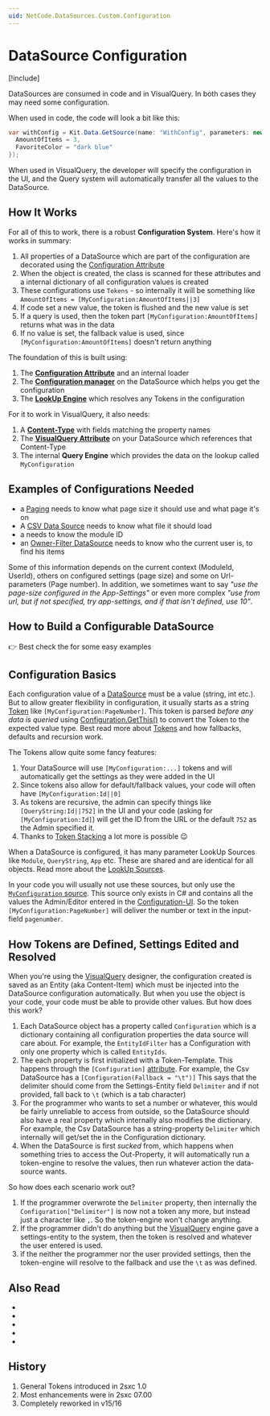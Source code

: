 ```yaml
---
uid: NetCode.DataSources.Custom.Configuration
---
```


# DataSource Configuration

[!include[](~/pages/basics/stack/_shared-float-summary.md)]
<style>
  .context-box-summary .datasource-custom,
  .context-box-summary .query-params,
  .context-box-summary .data-configuration
  { visibility: visible; }
</style>

DataSources are consumed in code and in VisualQuery.
In both cases they may need some configuration.

When used in code, the code will look a bit like this:

```c#
var withConfig = Kit.Data.GetSource(name: "WithConfig", parameters: new {
  AmountOfItems = 3,
  FavoriteColor = "dark blue"
});
```

When used in VisualQuery, the developer will specify the configuration in the UI, and the Query system will automatically transfer all the values to the DataSource.

## How It Works

For all of this to work, there is a robust **Configuration System**.
Here's how it works in summary:

1. All properties of a DataSource which are part of the configuration are decorated using the [Configuration Attribute](xref:NetCode.DataSources.Custom.ConfigurationAttribute)
1. When the object is created, the class is scanned for these attributes and a internal dictionary of all configuration values is created
1. These configurations use `Tokens` - so internally it will be something like `AmountOfItems = [MyConfiguration:AmountOfItems||3]`
1. If code set a new value, the token is flushed and the new value is set
1. If a query is used, then the token part `[MyConfiguration:AmountOfItems]` returns what was in the data
1. If no value is set, the fallback value is used, since `[MyConfiguration:AmountOfItems]` doesn't return anything

The foundation of this is built using:

1. The **[Configuration Attribute](xref:NetCode.DataSources.Custom.ConfigurationAttribute)** and an internal loader
1. The **[Configuration manager](xref:ToSic.Eav.DataSource.IDataSourceConfiguration)** on the DataSource which helps you get the configuration
1. The **[LookUp Engine](xref:Abyss.Parts.LookUp.Engine)** which resolves any Tokens in the configuration

For it to work in VisualQuery, it also needs:

1. A **[Content-Type](xref:NetCode.DataSources.Custom.ConfigurationData)** with fields matching the property names
1. The **[VisualQuery Attribute](xref:NetCode.DataSources.Custom.VisualQueryAttribute)** on your DataSource which references that Content-Type
1. The internal **Query Engine** which provides the data on the lookup called `MyConfiguration`

## Examples of Configurations Needed

* a [Paging](xref:ToSic.Eav.DataSources.Paging) needs to know what page size it should use and what page it's on
* A [CSV Data Source](xref:ToSic.Eav.DataSources.Csv) needs to know what file it should load
* a [](xref:ToSic.Sxc.DataSources.CmsBlock) needs to know the module ID
* an [Owner-Filter DataSource](xref:ToSic.Eav.DataSources.OwnerFilter) needs to know who the current user is, to find his items

Some of this information depends on the current context (ModuleId, UserId), others on configured settings (page size) and some on Url-parameters (Page number). In addition, we sometimes want to say _"use the page-size configured in the App-Settings"_ or even more complex _"use from url, but if not specified, try app-settings, and if that isn't defined, use 10"_.


## How to Build a Configurable DataSource

👉 Best check the [](xref:Tut.DynamicDataSources) for some easy examples


## Configuration Basics

Each configuration value of a [DataSource](xref:NetCode.DataSources.DataSource) must be a value (string, int etc.).
But to allow greater flexibility in configuration, it usually starts as a string [Token](xref:Abyss.Parts.LookUp.Tokens) like `[MyConfiguration:PageNumber]`.
This token is parsed _before any data is queried_ using [Configuration.GetThis()](xref:ToSic.Eav.DataSource.IDataSourceConfiguration) to convert the Token to the expected value type.
Best read more about [Tokens](xref:Abyss.Parts.LookUp.Tokens) and how fallbacks, defaults and recursion work.  

The Tokens allow quite some fancy features:

1. Your DataSource will use `[MyConfiguration:...]` tokens and will automatically get the settings as they were added in the UI
1. Since tokens also allow for default/fallback values, your code will often have `[MyConfiguration:Id||0]`
1. As tokens are recursive, the admin can specify things like `[QueryString:Id||752]` in the UI and your code (asking for `[MyConfiguration:Id]`) will get the ID from the URL or the default `752` as the Admin specified it.
1. Thanks to [Token Stacking](xref:Abyss.Parts.LookUp.Tokens) a lot more is possible 😉

When a DataSource is configured, it has many parameter LookUp Sources like `Module`, `QueryString`, `App` etc.
These are shared and are identical for all objects. Read more about the [LookUp Sources](xref:Abyss.Parts.LookUp.Sources).

In your code you will usually not use these sources, but only use the [`MyConfiguration` source](xref:Abyss.Parts.LookUp.MyConfiguration).
This source only exists in C# and contains all the values the Admin/Editor entered in the [Configuration-UI](xref:NetCode.DataSources.Custom.ConfigurationData).
So the token `[MyConfiguration:PageNumber]` will deliver the number or text in the input-field `pagenumber`.

## How Tokens are Defined, Settings Edited and Resolved

When you're using the [VisualQuery](xref:Basics.Query.VisualQuery.Index) designer, the configuration created is saved as an Entity (aka Content-Item) which must be injected into the DataSource configuration automatically. But when you use the object is your code, your code must be able to provide other values. But how does this work?

1. Each DataSource object has a property called `Configuration` which is a dictionary containing all configuration properties the data source will care about. For example, the `EntityIdFilter` has a Configuration with only one property which is called `EntityIds`.
2. The each property is first initialized with a Token-Template. This happens through the `[Configuration]` [attribute](xref:NetCode.DataSources.Custom.ConfigurationAttribute).
    For example, the Csv DataSource has a `[Configuration(Fallback = "\t")]`
    This says that the delimiter should come from the Settings-Entity field `Delimiter` and if not provided, fall back to `\t` (which is a tab character)
3. For the programmer who wants to set a number or whatever, this would be fairly unreliable to access from outside, so the DataSource should also have a real property which internally also modifies the dictionary. For example, the Csv DataSource has a string-property `Delimiter` which internally will get/set the in the Configuration dictionary.  
4. When the DataSource is first _sucked_ from, which happens when something tries to access the Out-Property, it will automatically run a token-engine to resolve the values, then run whatever action the data-source wants.

So how does each scenario work out?

1. If the programmer overwrote the `Delimiter` property, then internally the `Configuration["Delimiter"]` is now not a token any more, but instead just a character like `,`. So the token-engine won't change anything.
1. If the programmer didn't do anything but the  [VisualQuery](xref:Basics.Query.VisualQuery.Index)  engine gave a settings-entity to the system, then the token is resolved and whatever the user entered is used.
1. if the neither the programmer nor the user provided settings, then the token-engine will resolve to the fallback and use the `\t` as was defined.

## Also Read

* [](xref:NetCode.DataSources.Custom.Guide.BigPicture)
* [](xref:Abyss.Parts.LookUp.Index)
* [](xref:Abyss.Parts.LookUp.Tokens)
* [](xref:NetCode.DataSources.Custom.ConfigurationParse)
* [](xref:ToSic.Eav.DataSource.IDataStream)


## History

1. General Tokens introduced in 2sxc 1.0
1. Most enhancements were in 2sxc 07.00
1. Completely reworked in v15/16
